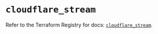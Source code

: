 # `cloudflare_stream`

Refer to the Terraform Registry for docs: [`cloudflare_stream`](https://registry.terraform.io/providers/cloudflare/cloudflare/5.4.0/docs/resources/stream).
